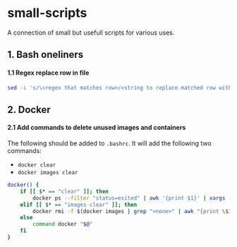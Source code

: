 # small-scripts
A connection of small but usefull scripts for various uses.

## 1. Bash oneliners

#### 1.1 Regex replace row in file
```bash
sed -i 's/\<regex that matches row>/<string to replace matched row with>/' </file/to/replace/row/in>
```

## 2. Docker

#### 2.1 Add commands to delete unused images and containers

The following should be added to `.bashrc`. It will add the following two commands:
* `docker clear`
* `docker images clear`

```bash
docker() {
    if [[ $* == "clear" ]]; then
        docker ps --filter "status=exited" | awk '{print $1}' | xargs --no-run-if-empty docker rm
    elif [[ $* == "images clear" ]]; then
        docker rmi -f $(docker images | grep "<none>" | awk "{print \$3}")
    else
        command docker "$@"
    fi
}
```
